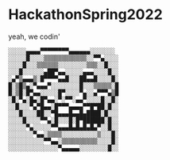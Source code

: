 # HackathonSpring2022
 
 yeah, we codin'
 
    ░░░░░▄▄▄▄▀▀▀▀▀▀▀▀▄▄▄▄▄▄░░░░░░░
    ░░░░░█░░░░▒▒▒▒▒▒▒▒▒▒▒▒░░▀▀▄░░░░
    ░░░░█░░░▒▒▒▒▒▒░░░░░░░░▒▒▒░░█░░░
    ░░░█░░░░░░▄██▀▄▄░░░░░▄▄▄░░░░█░░
    ░▄▀▒▄▄▄▒░█▀▀▀▀▄▄█░░░██▄▄█░░░░█░
    █░▒█▒▄░▀▄▄▄▀░░░░░░░░█░░░▒▒▒▒▒░█
    █░▒█░█▀▄▄░░░░░█▀░░░░▀▄░░▄▀▀▀▄▒█
    ░█░▀▄░█▄░█▀▄▄░▀░▀▀░▄▄▀░░░░█░░█░
    ░░█░░░▀▄▀█▄▄░█▀▀▀▄▄▄▄▀▀█▀██░█░░
    ░░░█░░░░██░░▀█▄▄▄█▄▄█▄████░█░░░
    ░░░░█░░░░▀▀▄░█░░░█░█▀██████░█░░
    ░░░░░▀▄░░░░░▀▀▄▄▄█▄█▄█▄█▄▀░░█░░
    ░░░░░░░▀▄▄░▒▒▒▒░░░░░░░░░░▒░░░█░
    ░░░░░░░░░░▀▀▄▄░▒▒▒▒▒▒▒▒▒▒░░░░█░
    ░░░░░░░░░░░░░░▀▄▄▄▄▄░░░░░░░░█░░
